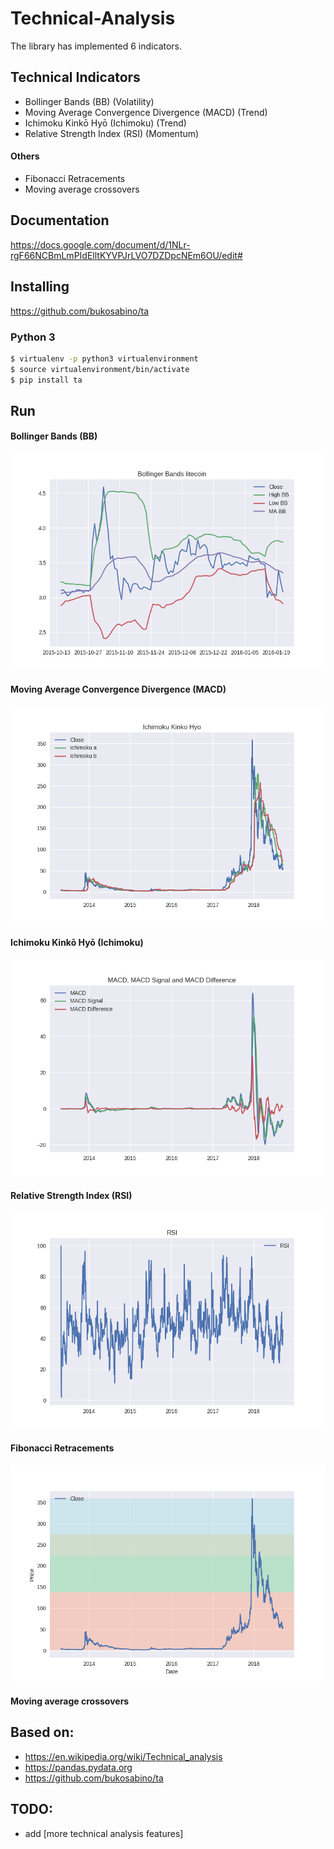 # Technical-Analysis
The library has implemented 6 indicators.

## Technical Indicators
* Bollinger Bands (BB) (Volatility)
* Moving Average Convergence Divergence (MACD) (Trend)
* Ichimoku Kinkō Hyō (Ichimoku) (Trend)
* Relative Strength Index (RSI) (Momentum)

#### Others
* Fibonacci Retracements
* Moving average crossovers

## Documentation
https://docs.google.com/document/d/1NLr-rgF66NCBmLmPIdElltKYVPJrLVO7DZDpcNEm6OU/edit#

## Installing
https://github.com/bukosabino/ta

### Python 3
```sh
$ virtualenv -p python3 virtualenvironment
$ source virtualenvironment/bin/activate
$ pip install ta
```
## Run
#### Bollinger Bands (BB)
![alt text](https://github.com/DimitraPanou/Technical-Analysis/blob/master/doc/Figure_1.png)

#### Moving Average Convergence Divergence (MACD)
![alt text](https://github.com/DimitraPanou/Technical-Analysis/blob/master/doc/Figure_1-1.png)
#### Ichimoku Kinkō Hyō (Ichimoku)
![alt text](https://github.com/DimitraPanou/Technical-Analysis/blob/master/doc/Figure_1-2.png)
#### Relative Strength Index (RSI)
![alt text](https://github.com/DimitraPanou/Technical-Analysis/blob/master/doc/Figure_1-4.png)
#### Fibonacci Retracements
![alt text](https://github.com/DimitraPanou/Technical-Analysis/blob/master/doc/Figure_1-3.png)
#### Moving average crossovers
## Based on:

* https://en.wikipedia.org/wiki/Technical_analysis
* https://pandas.pydata.org
* https://github.com/bukosabino/ta

## TODO:
* add [more technical analysis features]
